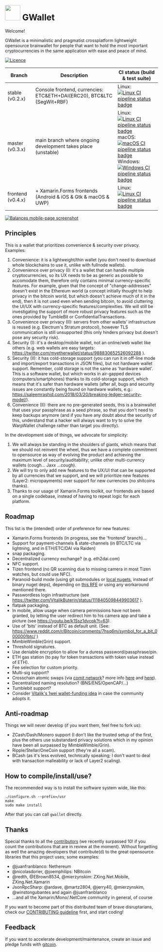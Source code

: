 # <img src="https://github.com/knocte/geewallet/raw/master/logo.png" width="50" /> GWallet

Welcome!

GWallet is a minimalistic and pragmatist crossplatform lightweight opensource brainwallet for people that want to hold the most important cryptocurrencies in the same application with ease and peace of mind.

[![Licence](https://img.shields.io/github/license/knocte/gwallet.svg)](https://github.com/knocte/gwallet/blob/master/LICENCE.txt)

| Branch            | Description                                                            | CI status (build & test suite)                                                                                                                                                |
| ----------------- | ---------------------------------------------------------------------- | ----------------------------------------------------------------------------------------------------------------------------------------------------------------------------- |
| stable (v0.2.x)   | Console frontend, currencies: ETC&ETH+DAI(ERC20), BTC&LTC (SegWit+RBF) | Linux: [![Linux CI pipeline status badge](http://gitlab.com/knocte/geewallet/badges/stable/build.svg)](https://gitlab.com/knocte/geewallet/commits/stable)      |
| master (v0.3.x)   | main branch where ongoing development takes place (unstable)           | Linux: [![Linux CI pipeline status badge](http://gitlab.com/knocte/geewallet/badges/master/build.svg)](https://gitlab.com/knocte/geewallet/commits/master) <br/>macOS: [![macOS CI pipeline status badge](https://dev.azure.com/knocte/geewallet/_apis/build/status/master-macOS)](https://dev.azure.com/knocte/geewallet/_build/latest?definitionId=7) <br/>Windows: [![Windows CI pipeline status badge](https://dev.azure.com/knocte/geewallet/_apis/build/status/master-Windows)](https://dev.azure.com/knocte/geewallet/_build/latest?definitionId=1) |
| frontend (v0.4.x) | + Xamarin.Forms frontends (Android & iOS & Gtk & macOS & UWP)          | Linux: [![Linux CI pipeline status badge](http://gitlab.com/knocte/geewallet/badges/frontend/build.svg)](https://gitlab.com/knocte/geewallet/commits/frontend)  |

[![Balances mobile-page screenshot](https://raw.githubusercontent.com/knocte/gwallet/master/img/screenshots/maciosandroid-balances.png)](https://raw.githubusercontent.com/knocte/gwallet/master/img/screenshots/maciosandroid-balances.png)

## Principles

This is a wallet that prioritizes convenience & security over privacy. Examples:

1. Convenience: it is a lightweight/thin wallet (you don't need to download whole blockchains to use it, unlike with fullnode wallets).
2. Convenience over privacy (I): it's a wallet that can handle multiple cryptocurrencies, so its UX needs to be as generic as possible to accomodate them, therefore only contains minimal currency-specific features. For example, given that the concept of "change-addresses" doesn't exist in the Ethereum world (a concept initially thought to help privacy in the bitcoin world, but which doesn't achieve much of it in the end), then it is not used even when sending bitcoin, to avoid cluttering the UI/UX with currency-specific features/complexities. We will still be investigating the support of more robust privacy features such as the ones provided by TumbleBit or ConfidentialTransactions.
3. Convenience over privacy (II): servers from other wallets' infrastructure is reused (e.g. Electrum's Stratum protocol), however TLS communication is still unsupported (this only hinders privacy but doesn't pose any security risk).
4. Security (I): it's a desktop/mobile wallet, not an online/web wallet like others (e.g. web wallets are easy targets: https://twitter.com/myetherwallet/status/988830652526092288 ).
5. Security (II): it has cold-storage support (you can run it in off-line mode and import/export transactions in JSON files), but not hardware wallet support. Remember, cold storage is not the same as 'hardware wallet'. This is a software wallet, but which works in air-gapped devices (computers/smartphones) thanks to its cold-storage support, which means that it's safer than hardware wallets (after all, bugs and security issues are constantly being found on hardware wallets, e.g.: https://saleemrashid.com/2018/03/20/breaking-ledger-security-model/).
6. Convenience (II): there are no pre-generated seeds, this is a brainwallet that uses your passphrase as a seed phrase, so that you don't need to keep backups anymore (and if you have any doubt about the security of this, understand that a hacker will always want to try to solve the WarpWallet challenge rather than target you directly).

In the development side of things, we advocate for simplicity:
1. We will always be standing in the shoulders of giants, which means that we should not reinvent the wheel, thus we have a complete commitment to opensource as way of evolving the product and achieving the maximum level of security/auditability; unlike other multi-currency wallets (cough... Jaxx ...cough).
2. We will try to only add new features to the UX/UI that can be supported by all currencies that we support, and we will prioritize new features (Layer2: micropayments) over support for new currencies (no shitcoins thanks).
3. Thanks to our usage of Xamarin.Forms toolkit, our frontends are based on a single codebase, instead of having to repeat logic for each platform.

## Roadmap

This list is the (intended) order of preference for new features:

- Xamarin.Forms frontends (in progress, see the 'frontend' branch)...
- Support for payment-channels & state-channels (in BTC/LTC via lightning, and in ETH/ETC/DAI via Raiden)
- snap packaging.
- Decentralized currency exchange? (e.g. eth2dai.com)
- NFC support.
- Tizen frontend (no QR scanning due to missing camera in most Tizen watches, but could use NFC).
- Paranoid-build mode (using git submodules or [local nugets](https://github.com/mono/mono-addins/issues/73#issuecomment-389343246), instead of binary nuget deps), depending on [this RFE](https://github.com/dotnet/sdk/issues/1151) or using any workaround mentioned there.
- Passwordless login infrastructure (see https://twitter.com/VitalikButerin/status/1118405098449903617 ).
- flatpak packaging.
- In mobile, allow usage when camera permissions have not been granted, by letting the user redirect him to his camera app and take a picture (see https://youtu.be/k1Ssz1dvcpk?t=63).
- Use of 'bits' instead of BTC as default unit.
(See: https://www.reddit.com/r/Bitcoin/comments/7hsq6m/symbol_for_a_bit_0000001btc/ )
- MimbleWimble(Grin) support.
- Threshold signatures.
- Use deniable encryption to allow for a duress password/passphrase/pin.
- ETH gas station (to pay for token transactions with token value instead of ETH).
- Fee selection for custom priority.
- Multi-sig support?
- Crosschain atomic swaps (via [comit network](https://github.com/comit-network/comit-rs)? more info [here](https://blog.coblox.tech/2018/06/23/connect-all-the-blockchains.html) and [here](https://blog.coblox.tech/2018/12/12/erc20-lightning-and-COMIT.html)).
- Decentralized naming resolution? (BNS/ENS/OpenCAP/...)
- Tumblebit support?
- Consider [Vitalik's 1wei wallet-funding idea](https://twitter.com/VitalikButerin/status/1103997378967810048) in case the community adopts it.


## Anti-roadmap

Things we will never develop (if you want them, feel free to fork us):

- ZCash/Dash/Monero support (I don't like the trusted setup of the first, plus the others use substandard
privacy solutions which in my opinion have been all surpassed by MimbleWimble/Grin).
- Ripple/Stellar/OneCoin support (they're all a scam).
- BCash (as it's less evolved, technically speaking; I don't want to deal with transaction malleability
or lack of Layer2 scaling).


## How to compile/install/use?

The recommended way is to install the software system wide, like this:

```
./configure.sh --prefix=/usr
make
sudo make install
```

After that you can call `gwallet` directly.


## Thanks

Special thanks to all the [contributors](https://gitlab.com/knocte/geewallet/graphs/frontend) (we recently surpassed 10! if you count the contributions that are in review at the moment). Without forgetting as well the amazing developers that contribute(d) to the great opensource libraries that this project uses; some examples:

- @juanfranblanco: Nethereum
- @nicolasdorier, @joemphilips: NBitcoin
- @redth, @EBrown8534, @mierzynskim: ZXing.Net.Mobile, ZXing.Net.Xamarin
- JsonRpcSharp: @ardave, @martz2804, @jerry40, @mierzynskim, @winstongubantes and again @juanfranblanco
- ...and all the Xamarin/Mono/.NetCore community in general, of course

If you want to become part of this distributed team of brave disruptarians, check our [CONTRIBUTING guideline](CONTRIBUTING.md) first, and start coding!


## Feedback

If you want to accelerate development/maintenance, create an issue and pledge funds with [gitcoin](http://gitcoin.co).
